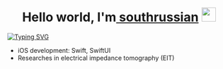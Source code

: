 <h1 align="center">Hello world, I'm<a href="https://vk.com/south.russian" target="_blank"> southrussian</a> 
<img src="https://github.com/blackcater/blackcater/raw/main/images/Hi.gif" height="32"/></h1>
<a href="https://git.io/typing-svg"><img src="https://readme-typing-svg.herokuapp.com?font=Fira+Code&pause=1000&width=500&lines=Mobile and Cloud Technologies.+St.Petersburg" alt="Typing SVG" /></a>

- iOS development: Swift, SwiftUI
- Researches in electrical impedance tomography (EIT)

<!---
southrussian/southrussian is a ✨ special ✨ repository because its `README.md` (this file) appears on your GitHub profile.
You can click the Preview link to take a look at your changes.
--->

